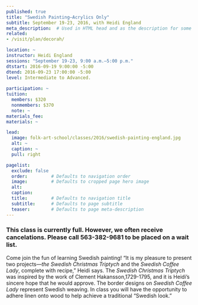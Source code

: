 ```yaml
---
published: true
title: "Swedish Painting—Acrylics Only"
subtitle: September 19-23, 2016, with Heidi England 
meta_description:  # Used in HTML head and as the description for some search engines
related:
- /visit/plan/decorah/

location: ~
instructor: Heidi England
sessions: "September 19-23, 9:00 a.m.–5:00 p.m."
dtstart: 2016-09-19 9:00:00 -5:00
dtend: 2016-09-23 17:00:00 -5:00
level: Intermediate to Advanced.
  
participation: ~
tuition:
  members: $320
  nonmembers: $370
  note: ~
materials_fee: 
materials: ~

lead:
  image: folk-art-school/classes/2016/swedish-painting-england.jpg
  alt: ~
  caption: ~
  pull: right

pagelist:
  exclude: false
  order:         # Defaults to navigation order  
  image:         # Defaults to cropped page hero image
  alt:
  caption:
  title:         # Defaults to navigation title
  subtitle:      # Defaults to page subtitle
  teaser:        # Defaults to page meta-description 
---
```

### This class is currently full. However, we often receive cancelations. Please call 563-382-9681 to be placed on a wait list. 

Come join the fun of learning Swedish painting!  “It is my pleasure to present two projects—_the Swedish Christmas Triptych_ and the _Swedish Coffee Lady_, complete with recipe,” Heidi says. The _Swedish Christmas Triptych_ was inspired by the work of Clement Hakansson,1729-1795, and it is Heidi’s sincere hope that he would approve. The border designs on _Swedish Coffee Lady_ represent Swedish weaving. In class you will have the opportunity to adhere linen onto wood to help achieve a traditional “Swedish look.”